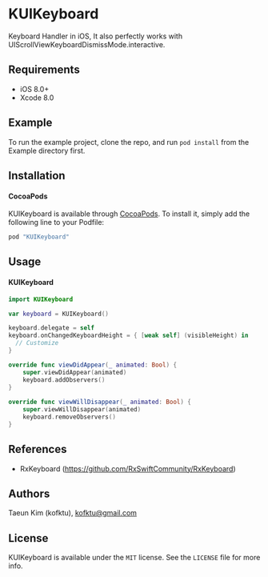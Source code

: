 # KUIKeyboard
Keyboard Handler in iOS, 
It also perfectly works with UIScrollViewKeyboardDismissMode.interactive.

## Requirements

- iOS 8.0+
- Xcode 8.0

## Example
To run the example project, clone the repo, and run `pod install` from the Example directory first.

## Installation

#### CocoaPods
KUIKeyboard is available through [CocoaPods](http://cocoapods.org). To install
it, simply add the following line to your Podfile:

```ruby
pod "KUIKeyboard"
```

## Usage

#### KUIKeyboard
```Swift 
import KUIKeyboard

var keyboard = KUIKeyboard()

keyboard.delegate = self
keyboard.onChangedKeyboardHeight = { [weak self] (visibleHeight) in
  // Customize        
}

override func viewDidAppear(_ animated: Bool) {
    super.viewDidAppear(animated)
    keyboard.addObservers()
}
    
override func viewWillDisappear(_ animated: Bool) {
    super.viewWillDisappear(animated)
    keyboard.removeObservers()
}

```

## References
- RxKeyboard (https://github.com/RxSwiftCommunity/RxKeyboard)

## Authors

Taeun Kim (kofktu), <kofktu@gmail.com>

## License

KUIKeyboard is available under the ```MIT``` license. See the ```LICENSE``` file for more info.

